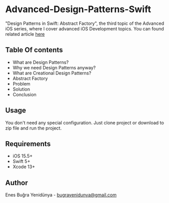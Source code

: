 # Advanced-Design-Patterns-Swift
"Design Patterns in Swift: Abstract Factory", the third topic of the Advanced iOS series, where I cover advanced iOS Development topics.
You can found related article [here](https://nsbugra.medium.com/advanced-ios-series-episode-iii-design-patterns-in-swift-abstract-factory-844c634c9820)

## Table Of contents
- What are Design Patterns?
- Why we need Design Patterns anyway?
- What are Creational Design Patterns?
- Abstract Factory
- Problem
- Solution
- Conclusion

## Usage
You don't need any special configuration. Just clone project or download to zip file and run the project.

## Requirements

 - iOS 15.5+
 - Swift 5+
 - Xcode 13+

## Author
Enes Buğra Yenidünya - bugrayenidunya@gmail.com 
